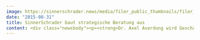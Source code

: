 ```yaml
---
image: https://sinnerschrader.news/media/filer_public_thumbnails/filer_public/95/83/958338c9-07f2-42c8-88bd-4e2ba0776fe6/teaser-a-averdung-720x450.jpg__480x288_q85_crop_subsampling-2_upscale.jpg
date: "2015-08-31"
title: SinnerSchrader baut strategische Beratung aus
content: <div class="newsbody"><p><strong>Dr. Axel Averdung wird Geschäftsführer</strong></p><p>Der stark wachsenden Nachfrage nach Beratungsleistungen für digitale Strategien und Geschäftsmodelle begegnet SinnerSchrader mit dem Ausbau seiner Leistungen und der dedizierten Verankerung in der Geschäftsführung. </p><p>Die Bereiche Strategie und Data verantwortet künftig Dr. Axel Averdung als Geschäftsführer. Der Spezialist für digitales Innovationsmanagement ist ausgewiesener Experte für differenzierende Marktstrategien, Design Thinking und die Gestaltung einer ganzheitlichen Customer Experience. Dr. Axel Averdung ist seit Ende 2012 für SinnerSchrader tätig, zuletzt als Head of Strategy. In dieser Rolle beriet der 36-Jährige in den letzten zwei Jahren vor allem Anbieter aus den Bereichen Finanzdienstleistungen, Telekommunikation und Automobil. SinnerSchrader wird das Strategie-Team weiter ausbauen und um umfangreiche Services zum Thema Data Science ergänzen.</p><p>Bis zu seinem Wechsel zu SinnerSchrader forschte und lehrte Dr. Axel Averdung am Arbeitsbereich für Marketing und Innovation der Universität Hamburg. Als Unternehmensberater betreute er zahlreiche Projekte für DAX-30-Unternehmen, den Handel und Agenturen.</p><p>“Digitale Transformation bedeutet entschieden mehr als nur die Elektrifizierung bestehender Geschäftsprozesse. Wir erleben einen nie gekannten Run auf unsere Beratungsleistungen”, erläutert Matthias Schrader, CEO SinnerSchrader, und ergänzt&#58; “Axel hat in den letzten beiden Jahren eine überzeugende Practice entwickelt, die abstrakte Geschäftsmodell-Logiken mit User Experience zu einem konkreten Kundennutzen vereint. Dieses Know-how wollen wir künftig skalieren”.</p><p>Axel Averdung folgt auf Nils Wollny, der als Head of Digital Business zur Audi AG gewechselt ist. Wollny hatte die Bereiche Strategie und Kommunikation noch in Personalunion verantwortet. Der Bereich Kommunikation wird seit der Übernahme von Swipe durch Jürgen Alker in der Geschäftsführung bei SinnerSchrader verantwortet.</p><h3>Download</h3><p><a href="https://sinnerschrader.com/media/filer_public/f6/50/f6505f5c-6953-4971-901d-86aa2b691bc0/axel-averdung-gf-strategie-und-data-sinnerschrader.jpg">Foto von Axel Averdung</a> (hohe Auflösung)</p></div>
---
```

